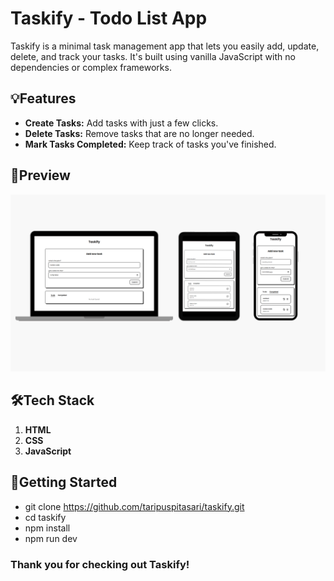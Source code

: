 # Taskify - Todo List App

Taskify is a minimal task management app that lets you easily add, update, delete, and track your tasks. It's built using vanilla JavaScript with no dependencies or complex frameworks.

## 💡Features

- **Create Tasks:** Add tasks with just a few clicks.
- **Delete Tasks:** Remove tasks that are no longer needed.
- **Mark Tasks Completed:** Keep track of tasks you've finished.

## 👀Preview

<img src="./assets/taskify.png" alt="Taskify App Preview" width="600">

## 🛠️Tech Stack

1. **HTML**
2. **CSS**
3. **JavaScript**

## 🚀Getting Started

- git clone https://github.com/taripuspitasari/taskify.git
- cd taskify
- npm install
- npm run dev

<h3>Thank you for checking out Taskify!</h3>
